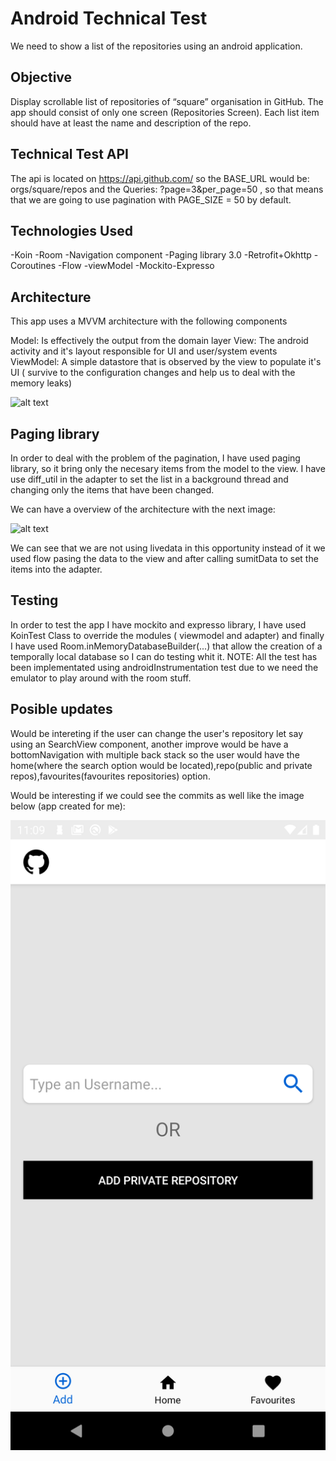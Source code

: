 
# Android Technical Test

We need to show a list of the repositories  using an android application.


## Objective

Display scrollable list of repositories of “square” organisation in GitHub. The app should consist of only one screen (Repositories Screen).
Each list item should have at least the name and description of the repo. 

## Technical Test API

The api is located on https://api.github.com/ so the BASE_URL would be: orgs/square/repos and the Queries: ?page=3&per_page=50 , so that means that
we are going to use pagination with PAGE_SIZE = 50 by default.

## Technologies Used

-Koin -Room -Navigation component -Paging library 3.0 -Retrofit+Okhttp -Coroutines -Flow -viewModel -Mockito-Expresso


## Architecture

This app uses a MVVM architecture with the following components

Model: Is effectively the output from the domain layer
View: The android activity and it's layout responsible for UI and user/system events
ViewModel: A simple datastore that is observed by the view to populate it's UI ( survive to the configuration changes and help us to deal with the memory leaks)

![alt text](https://encrypted-tbn0.gstatic.com/images?q=tbn%3AANd9GcTDBDE6fEDFGXfXVd8VpnpSK8PMDW7R1njA3A&usqp=CAU)

## Paging library

In order to deal with the problem of the pagination, I have used paging library, so it bring only the necesary items from the model to the view. 
I have use diff_util in the adapter to set the list in a background thread and changing only the items that have been changed.

We can have a overview of the architecture with the next image:

![alt text](https://developer.android.com/topic/libraries/architecture/images/paging3-library-architecture.svg)

We can see that we are not using livedata in this opportunity instead of it we used flow pasing the data to the view and after calling sumitData 
to set the items into the adapter.

## Testing

In order to test the app I have mockito and expresso library, I have used KoinTest Class to override the modules ( viewmodel and adapter) and finally 
I have used Room.inMemoryDatabaseBuilder(...) that allow the creation of a temporally local database so I can do testing whit it.
NOTE: All the test has been implementated using androidInstrumentation test due to we need the emulator to play around with the room stuff.

## Posible updates

Would be intereting if the user can change the user's repository let say using an SearchView component, another improve would be have a bottomNavigation with multiple back stack
so the user would have the home(where the search option would be located),repo(public and private repos),favourites(favourites repositories) option.

Would be interesting if we could see the commits as well like the image below (app created for me):

![alt text](https://github.com/javaboboApp/pop_git_repo/blob/master/supergit.png)








